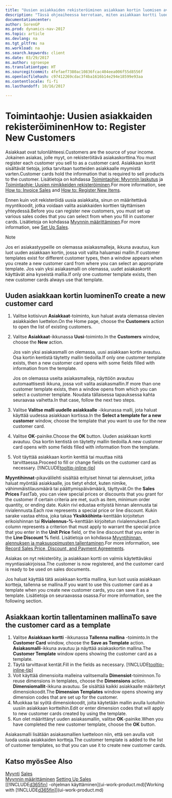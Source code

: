 ```yaml
---
title: "Uusien asiakkaiden rekisteröiminen asiakkaan kortin luomisen avulla"
description: "Tässä ohjeaiheessa kerrotaan, miten asiakkaan kortti luodaan rekisteröimään tietoja kustakin uudesta asiakkaasta, jolle myyt."
documentationcenter: 
author: SorenGP
ms.prod: dynamics-nav-2017
ms.topic: article
ms.devlang: na
ms.tgt_pltfrm: na
ms.workload: na
ms.search.keywords: client
ms.date: 03/29/2017
ms.author: sgroespe
ms.translationtype: HT
ms.sourcegitcommit: 4fefaef7380ac10836fcac404eea006f55d8556f
ms.openlocfilehash: c97412269cdac3f4ba1616b14e294e18599e93aa
ms.contentlocale: fi-fi
ms.lasthandoff: 10/16/2017

---
```

# <a name="how-to-register-new-customers"></a><span data-ttu-id="0c574-103">Toimintaohje: Uusien asiakkaiden rekisteröiminen</span><span class="sxs-lookup"><span data-stu-id="0c574-103">How to: Register New Customers</span></span>
<span data-ttu-id="0c574-104">Asiakkaat ovat tulonlähteesi.</span><span class="sxs-lookup"><span data-stu-id="0c574-104">Customers are the source of your income.</span></span> <span data-ttu-id="0c574-105">Jokainen asiakas, jolle myyt, on rekisteröitävä asiakaskorttina.</span><span class="sxs-lookup"><span data-stu-id="0c574-105">You must register each customer you sell to as a customer card.</span></span> <span data-ttu-id="0c574-106">Asiakkaan kortit sisältävät tietoja, jotka tarvitaan tuotteiden asiakkaalle myymistä varten.</span><span class="sxs-lookup"><span data-stu-id="0c574-106">Customer cards hold the information that is required to sell products to the customer.</span></span> <span data-ttu-id="0c574-107">Lisätietoja on kohdassa [Toimintaohje: Myynnin laskutus](sales-how-invoice-sales.md) ja [Toimintaohje: Uusien nimikkeiden rekisteröiminen](inventory-how-register-new-items.md).</span><span class="sxs-lookup"><span data-stu-id="0c574-107">For more information, see [How to: Invoice Sales](sales-how-invoice-sales.md) and [How to: Register New Items](inventory-how-register-new-items.md).</span></span>  

<span data-ttu-id="0c574-108">Ennen kuin voit rekisteröidä uusia asiakkaita, sinun on määritettävä myyntikoodit, jotka voidaan valita asiakkaiden korttien täyttämisen yhteydessä.</span><span class="sxs-lookup"><span data-stu-id="0c574-108">Before you can register new customers, you must set up various sales codes that you can select from when you fill in customer cards.</span></span> <span data-ttu-id="0c574-109">Lisätietoja on kohdassa [Myynnin määrittäminen](sales-setup-sales.md).</span><span class="sxs-lookup"><span data-stu-id="0c574-109">For more information, see [Set Up Sales](sales-setup-sales.md).</span></span>

> [!NOTE]  
>   <span data-ttu-id="0c574-110">Jos eri asiakastyypeille on olemassa asiakasmalleja, ikkuna avautuu, kun luot uuden asiakkaan kortin, jossa voit valita haluamasi mallin.</span><span class="sxs-lookup"><span data-stu-id="0c574-110">If customer templates exist for different customer types, then a window appears when you create a new customer card from where you can select an appropriate template.</span></span> <span data-ttu-id="0c574-111">Jos vain yksi asiakasmalli on olemassa, uudet asiakaskortit käyttävät aina kyseistä mallia.</span><span class="sxs-lookup"><span data-stu-id="0c574-111">If only one customer template exists, then new customer cards always use that template.</span></span>

## <a name="to-create-a-new-customer-card"></a><span data-ttu-id="0c574-112">Uuden asiakkaan kortin luominen</span><span class="sxs-lookup"><span data-stu-id="0c574-112">To create a new customer card</span></span>
1. <span data-ttu-id="0c574-113">Valitse kotisivun **Asiakkaat**-toiminto, kun haluat avata olemassa olevien asiakkaiden luettelon.</span><span class="sxs-lookup"><span data-stu-id="0c574-113">On the Home page, choose the **Customers** action to open the list of existing customers.</span></span>  
2. <span data-ttu-id="0c574-114">Valitse **Asiakkaat**-ikkunassa **Uusi**-toiminto.</span><span class="sxs-lookup"><span data-stu-id="0c574-114">In the **Customers** window, choose the **New** action.</span></span>

    <span data-ttu-id="0c574-115">Jos vain yksi asiakasmalli on olemassa, uusi asiakkaan kortin avautuu. Osa kortin kentistä täytetty mallin tiedoilla.</span><span class="sxs-lookup"><span data-stu-id="0c574-115">If only one customer template exists, then a new customer card opens with some fields filled with information from the template.</span></span>

    <span data-ttu-id="0c574-116">Jos on olemassa useita asiakasmalleja, näyttöön avautuu automaattisesti ikkuna, jossa voit valita asiakasmallin.</span><span class="sxs-lookup"><span data-stu-id="0c574-116">If more than one customer template exists, then a window opens from which you can select a customer template.</span></span> <span data-ttu-id="0c574-117">Noudata tällaisessa tapauksessa kahta seuraavaa vaihetta.</span><span class="sxs-lookup"><span data-stu-id="0c574-117">In that case, follow the next two steps.</span></span>
3. <span data-ttu-id="0c574-118">Valitse **Valitse malli uudelle asiakkaalle** -ikkunassa malli, jota haluat käyttää uudessa asiakkaan kortissa.</span><span class="sxs-lookup"><span data-stu-id="0c574-118">In the **Select a template for a new customer** window, choose the template that you want to use for the new customer card.</span></span>
4. <span data-ttu-id="0c574-119">Valitse **OK**-painike.</span><span class="sxs-lookup"><span data-stu-id="0c574-119">Choose the **OK** button.</span></span> <span data-ttu-id="0c574-120">Uuden asiakkaan kortti avautuu. Osa kortin kentistä on täytetty mallin tiedoilla.</span><span class="sxs-lookup"><span data-stu-id="0c574-120">A new customer card opens with some fields filled with information from the template.</span></span>  
5. <span data-ttu-id="0c574-121">Voit täyttää asiakkaan kortin kenttiä tai muuttaa niitä tarvittaessa.</span><span class="sxs-lookup"><span data-stu-id="0c574-121">Proceed to fill or change fields on the customer card as necessary.</span></span> [!INCLUDE[tooltip-inline-tip](includes/tooltip-inline-tip_md.md)]

<span data-ttu-id="0c574-122">**Myyntihinnat**-pikavälilehti sisältää erityiset hinnat tai alennukset, jotka haluat myöntää asiakkaalle, jos tietyt ehdot, kuten nimike, vähimmäistilausmäärä tai päättymispäivämäärä, täyttyvät.</span><span class="sxs-lookup"><span data-stu-id="0c574-122">On the **Sales Prices** FastTab, you can view special prices or discounts that you grant for the customer if certain criteria are met, such as item, minimum order quantity, or ending date.</span></span> <span data-ttu-id="0c574-123">Kukin rivi edustaa erityistä hinnan alennusta tai rivialennusta.</span><span class="sxs-lookup"><span data-stu-id="0c574-123">Each row represents a special price or line discount.</span></span> <span data-ttu-id="0c574-124">Kukin sarake vastaa ehtoa, joka takaa **Yksikköhinta**-kenttään kirjoitetun erikoishinnan tai **Rivialennus-%**-kenttään kirjoitetun rivialennuksen.</span><span class="sxs-lookup"><span data-stu-id="0c574-124">Each column represents a criterion that must apply to warrant the special price that you enter in the **Unit Price** field, or the line discount that you enter in the **Line Discount %** field.</span></span> <span data-ttu-id="0c574-125">Lisätietoja on kohdassa [Myyntihinnan, alennuksen ja maksusopimusten tallentaminen](sales-how-record-sales-price-discount-payment-agreements.md).</span><span class="sxs-lookup"><span data-stu-id="0c574-125">For more information, see [Record Sales Price, Discount, and Payment Agreements](sales-how-record-sales-price-discount-payment-agreements.md).</span></span>

<span data-ttu-id="0c574-126">Asiakas on nyt rekisteröity, ja asiakkaan kortti on valmis käytettäväksi myyntiasiakirjoissa.</span><span class="sxs-lookup"><span data-stu-id="0c574-126">The customer is now registered, and the customer card is ready to be used on sales documents.</span></span>

<span data-ttu-id="0c574-127">Jos haluat käyttää tätä asiakkaan korttia mallina, kun luot uusia asiakkaan kortteja, tallenna se mallina.</span><span class="sxs-lookup"><span data-stu-id="0c574-127">If you want to use this customer card as a template when you create new customer cards, you can save it as a template.</span></span> <span data-ttu-id="0c574-128">Lisätietoja on seuraavassa osassa.</span><span class="sxs-lookup"><span data-stu-id="0c574-128">For more information, see the following section.</span></span>

## <a name="to-save-the-customer-card-as-a-template"></a><span data-ttu-id="0c574-129">Asiakkaan kortin tallentaminen mallina</span><span class="sxs-lookup"><span data-stu-id="0c574-129">To save the customer card as a template</span></span>
1. <span data-ttu-id="0c574-130">Valitse **Asiakkaan kortti** -ikkunassa **Tallenna mallina** -toiminto.</span><span class="sxs-lookup"><span data-stu-id="0c574-130">In the **Customer Card** window, choose the **Save as Template** action.</span></span> <span data-ttu-id="0c574-131">**Asiakasmalli**-ikkuna avautuu ja näyttää asiakaskortin mallina.</span><span class="sxs-lookup"><span data-stu-id="0c574-131">The **Customer Template** window opens showing the customer card as a template.</span></span>
2. <span data-ttu-id="0c574-132">Täytä tarvittavat kentät.</span><span class="sxs-lookup"><span data-stu-id="0c574-132">Fill in the fields as necessary.</span></span> [!INCLUDE[tooltip-inline-tip](includes/tooltip-inline-tip_md.md)]
3. <span data-ttu-id="0c574-133">Voit käyttää dimensioita malleina valitsemalla **Dimensiot**-toiminnon.</span><span class="sxs-lookup"><span data-stu-id="0c574-133">To reuse dimensions in templates, choose the **Dimensions** action.</span></span> <span data-ttu-id="0c574-134">**Dimensiomallit**-ikkuna avautuu. Se sisältää kaikki asiakkaalle määritetyt dimensiokoodit.</span><span class="sxs-lookup"><span data-stu-id="0c574-134">The **Dimension Templates** window opens showing any dimension codes that are set up for the customer.</span></span>
4. <span data-ttu-id="0c574-135">Muokkaa tai syötä dimensiokoodit, joita käytetään mallin avulla luotuihin uusiin asiakkaan kortteihin.</span><span class="sxs-lookup"><span data-stu-id="0c574-135">Edit or enter dimension codes that will apply to new customer cards created by using the template.</span></span>  
5. <span data-ttu-id="0c574-136">Kun olet määrittänyt uuden asiakasmallin, valitse **OK**-painike.</span><span class="sxs-lookup"><span data-stu-id="0c574-136">When you have completed the new customer template, choose the **OK** button.</span></span>

<span data-ttu-id="0c574-137">Asiakasmalli lisätään asiakasmallien luetteloon niin, että sen avulla voit luoda uusia asiakkaiden kortteja.</span><span class="sxs-lookup"><span data-stu-id="0c574-137">The customer template is added to the list of customer templates, so that you can use it to create new customer cards.</span></span>

## <a name="see-also"></a><span data-ttu-id="0c574-138">Katso myös</span><span class="sxs-lookup"><span data-stu-id="0c574-138">See Also</span></span>
<span data-ttu-id="0c574-139">[Myynti](sales-manage-sales.md)  </span><span class="sxs-lookup"><span data-stu-id="0c574-139">[Sales](sales-manage-sales.md)  </span></span>  
<span data-ttu-id="0c574-140">[Myynnin määrittäminen](sales-setup-sales.md)  </span><span class="sxs-lookup"><span data-stu-id="0c574-140">[Setting Up Sales](sales-setup-sales.md)  </span></span>  
<span data-ttu-id="0c574-141">[[!INCLUDE[d365fin](includes/d365fin_md.md)] -ohjelman käyttäminen](ui-work-product.md)</span><span class="sxs-lookup"><span data-stu-id="0c574-141">[Working with [!INCLUDE[d365fin](includes/d365fin_md.md)]](ui-work-product.md)</span></span>

